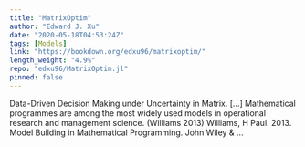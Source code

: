 ```yaml
---
title: "MatrixOptim"
author: "Edward J. Xu"
date: "2020-05-18T04:53:24Z"
tags: [Models]
link: "https://bookdown.org/edxu96/matrixoptim/"
length_weight: "4.9%"
repo: "edxu96/MatrixOptim.jl"
pinned: false
---
```


Data-Driven Decision Making under Uncertainty in Matrix. [...] Mathematical programmes are among the most widely used models in operational research and management science. (Williams 2013) Williams, H Paul. 2013. Model Building in Mathematical Programming. John Wiley & ...
